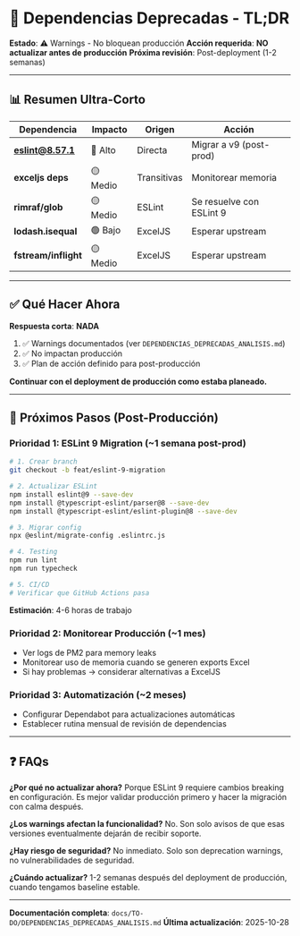 # 🔄 Dependencias Deprecadas - TL;DR

**Estado**: ⚠️ Warnings - No bloquean producción
**Acción requerida**: **NO actualizar antes de producción**
**Próxima revisión**: Post-deployment (1-2 semanas)

---

## 📊 Resumen Ultra-Corto

| Dependencia | Impacto | Origen | Acción |
|------------|---------|--------|--------|
| **eslint@8.57.1** | 🔴 Alto | Directa | Migrar a v9 (post-prod) |
| **exceljs deps** | 🟡 Medio | Transitivas | Monitorear memoria |
| **rimraf/glob** | 🟡 Medio | ESLint | Se resuelve con ESLint 9 |
| **lodash.isequal** | 🟢 Bajo | ExcelJS | Esperar upstream |
| **fstream/inflight** | 🟡 Medio | ExcelJS | Esperar upstream |

---

## ✅ Qué Hacer Ahora

**Respuesta corta**: **NADA**

1. ✅ Warnings documentados (ver `DEPENDENCIAS_DEPRECADAS_ANALISIS.md`)
2. ✅ No impactan producción
3. ✅ Plan de acción definido para post-producción

**Continuar con el deployment de producción como estaba planeado.**

---

## 🎯 Próximos Pasos (Post-Producción)

### Prioridad 1: ESLint 9 Migration (~1 semana post-prod)
```bash
# 1. Crear branch
git checkout -b feat/eslint-9-migration

# 2. Actualizar ESLint
npm install eslint@9 --save-dev
npm install @typescript-eslint/parser@8 --save-dev
npm install @typescript-eslint/eslint-plugin@8 --save-dev

# 3. Migrar config
npx @eslint/migrate-config .eslintrc.js

# 4. Testing
npm run lint
npm run typecheck

# 5. CI/CD
# Verificar que GitHub Actions pasa
```

**Estimación**: 4-6 horas de trabajo

### Prioridad 2: Monitorear Producción (~1 mes)
- Ver logs de PM2 para memory leaks
- Monitorear uso de memoria cuando se generen exports Excel
- Si hay problemas → considerar alternativas a ExcelJS

### Prioridad 3: Automatización (~2 meses)
- Configurar Dependabot para actualizaciones automáticas
- Establecer rutina mensual de revisión de dependencias

---

## ❓ FAQs

**¿Por qué no actualizar ahora?**
Porque ESLint 9 requiere cambios breaking en configuración. Es mejor validar producción primero y hacer la migración con calma después.

**¿Los warnings afectan la funcionalidad?**
No. Son solo avisos de que esas versiones eventualmente dejarán de recibir soporte.

**¿Hay riesgo de seguridad?**
No inmediato. Solo son deprecation warnings, no vulnerabilidades de seguridad.

**¿Cuándo actualizar?**
1-2 semanas después del deployment de producción, cuando tengamos baseline estable.

---

**Documentación completa**: `docs/TO-DO/DEPENDENCIAS_DEPRECADAS_ANALISIS.md`
**Última actualización**: 2025-10-28
